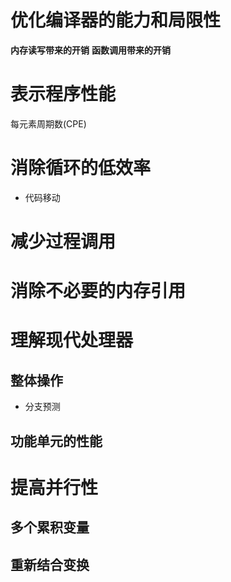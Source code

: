 # 优化编译器的能力和局限性
**内存读写带来的开销**
**函数调用带来的开销**

# 表示程序性能
每元素周期数(CPE)

# 消除循环的低效率
- 代码移动

# 减少过程调用

# 消除不必要的内存引用

# 理解现代处理器

## 整体操作
- 分支预测

## 功能单元的性能

# 提高并行性

## 多个累积变量

## 重新结合变换
